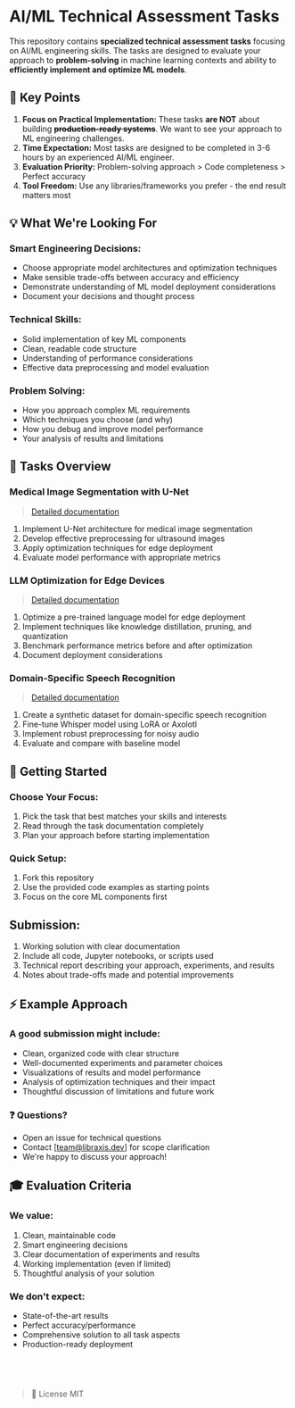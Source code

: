 # AI/ML Technical Assessment Tasks

This repository contains **specialized technical assessment tasks** focusing on AI/ML engineering skills. The tasks are designed to evaluate your approach to **problem-solving** in machine learning contexts and ability to **efficiently implement and optimize ML models**.

## 🎯 Key Points

1. **Focus on Practical Implementation:** These tasks **are NOT** about building **~~production-ready systems~~**. We want to see your approach to ML engineering challenges.
2. **Time Expectation:** Most tasks are designed to be completed in 3-6 hours by an experienced AI/ML engineer.
3. **Evaluation Priority:** Problem-solving approach > Code completeness > Perfect accuracy
4. **Tool Freedom:** Use any libraries/frameworks you prefer - the end result matters most

## 💡 What We're Looking For

### Smart Engineering Decisions:

- Choose appropriate model architectures and optimization techniques
- Make sensible trade-offs between accuracy and efficiency
- Demonstrate understanding of ML model deployment considerations
- Document your decisions and thought process

### Technical Skills:

- Solid implementation of key ML components
- Clean, readable code structure
- Understanding of performance considerations
- Effective data preprocessing and model evaluation

### Problem Solving:

- How you approach complex ML requirements
- Which techniques you choose (and why)
- How you debug and improve model performance
- Your analysis of results and limitations

## 🚀 Tasks Overview

### Medical Image Segmentation with U-Net
> [Detailed documentation](./tasks/Medical-Image-Segmentation-task.md)

1. Implement U-Net architecture for medical image segmentation
2. Develop effective preprocessing for ultrasound images
3. Apply optimization techniques for edge deployment
4. Evaluate model performance with appropriate metrics

### LLM Optimization for Edge Devices
> [Detailed documentation](./tasks/LLM-Optimization-task.md)

1. Optimize a pre-trained language model for edge deployment
2. Implement techniques like knowledge distillation, pruning, and quantization
3. Benchmark performance metrics before and after optimization
4. Document deployment considerations

### Domain-Specific Speech Recognition
> [Detailed documentation](./tasks/Domain-Speech-Recognition-task.md)

1. Create a synthetic dataset for domain-specific speech recognition
2. Fine-tune Whisper model using LoRA or Axolotl
3. Implement robust preprocessing for noisy audio
4. Evaluate and compare with baseline model

## 📝 Getting Started

### Choose Your Focus:

1. Pick the task that best matches your skills and interests
2. Read through the task documentation completely
3. Plan your approach before starting implementation

### Quick Setup:

1. Fork this repository
2. Use the provided code examples as starting points
3. Focus on the core ML components first

## Submission:

1. Working solution with clear documentation
2. Include all code, Jupyter notebooks, or scripts used
3. Technical report describing your approach, experiments, and results
4. Notes about trade-offs made and potential improvements

## ⚡ Example Approach

### A good submission might include:

- Clean, organized code with clear structure
- Well-documented experiments and parameter choices
- Visualizations of results and model performance
- Analysis of optimization techniques and their impact
- Thoughtful discussion of limitations and future work

### ❓ Questions?

- Open an issue for technical questions
- Contact [team@libraxis.dev] for scope clarification
- We're happy to discuss your approach!

## 🎓 Evaluation Criteria

### We value:

1. Clean, maintainable code
2. Smart engineering decisions
3. Clear documentation of experiments and results
4. Working implementation (even if limited)
5. Thoughtful analysis of your solution

### We don't expect:

- State-of-the-art results
- Perfect accuracy/performance
- Comprehensive solution to all task aspects
- Production-ready deployment

## &nbsp;
> 📖 License
> MIT
